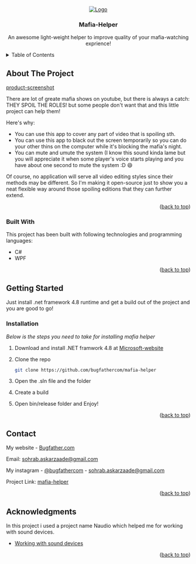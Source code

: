 <!-- Improved compatibility of back to top link: See: https://github.com/othneildrew/Best-README-Template/pull/73 -->
<a name="readme-top"></a>



<!-- PROJECT LOGO -->
<br />
<div align="center">
  <a href="https://github.com/bugfathercom/mafia-helper">
    <img src="https://bugfather.com/free-courses/mafia-screenshot.png" alt="Logo">
  </a>

  <h3 align="center">Mafia-Helper</h3>

  <p align="center">
    An awesome light-weight helper to improve quality of your mafia-watching exprience!
    <br />

  </p>
</div>



<!-- TABLE OF CONTENTS -->
<details>
  <summary>Table of Contents</summary>
  <ol>
    <li>
      <a href="#about-the-project">About The Project</a>
      <ul>
        <li><a href="#built-with">Built With</a></li>
      </ul>
    </li>
    <li>
      <a href="#getting-started">Getting Started</a>
      <ul>
        <li><a href="#prerequisites">Prerequisites</a></li>
        <li><a href="#installation">Installation</a></li>
      </ul>
    </li>
    <li><a href="#usage">Usage</a></li>

    <li><a href="#contact">Contact</a></li>
    <li><a href="#acknowledgments">Acknowledgments</a></li>
  </ol>
</details>



<!-- ABOUT THE PROJECT -->
## About The Project

[product-screenshot](https://bugfather.com/free-courses/mafia-screenshot.png)

There are lot of greate mafia shows on youtube, but there is always a catch: THEY SPOIL THE ROLES! 
but some people don't want that and this little project can help them!

Here's why:
* You can use this app to cover any part of video that is spoiling sth.
* You can use this app to black out the screen temporarily so you can do your other thins on the computer while it's blocking the mafia's night.
* You can mute and umute the system (I know this sound kinda lame but you will appreciate it when some player's voice starts playing and you have about one second to mute the system :D :smile:

Of course, no application will serve all video editing styles since their methods may be different. So I'm making it open-source just to show you a neat flexible way around those spoiling editions that they can further extend.


<p align="right">(<a href="#readme-top">back to top</a>)</p>



### Built With

This project has been built with following technologies and programming languages:

* C#
* WPF

<p align="right">(<a href="#readme-top">back to top</a>)</p>



<!-- GETTING STARTED -->
## Getting Started

Just install .net framework 4.8 runtime and get a build out of the project and you are good to go!


### Installation

_Below is the steps you need to take for installing mafia helper_

1. Download and install .NET framwork 4.8 at [Microsoft-website](https://support.microsoft.com/en-us/topic/microsoft-net-framework-4-8-offline-installer-for-windows-9d23f658-3b97-68ab-d013-aa3c3e7495e0)
2. Clone the repo
   ```sh
   git clone https://github.com/bugfathercom/mafia-helper
   ```
3. Open the .sln file and the folder
 
4. Create a build
4. Open bin/release folder and Enjoy!

<p align="right">(<a href="#readme-top">back to top</a>)</p>




<!-- CONTACT -->
## Contact

My website - [Bugfather.com](https://bugfather.com) 

Email:  sohrab.askarzaade@gmail.com

My instagram - [@bugfathercom](https://instagram.com/bugfathercom) - sohrab.askarzaade@gmail.com

Project Link: [mafia-helper](https://github.com/bugfathercom/mafia-helper)

<p align="right">(<a href="#readme-top">back to top</a>)</p>



<!-- ACKNOWLEDGMENTS -->
## Acknowledgments

In this project i used a project name Naudio which helped me for working with sound devices.

* [Working with sound devices](https://github.com/naudio/NAudio)


<p align="right">(<a href="#readme-top">back to top</a>)</p>


